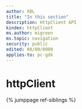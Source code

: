 ```yaml
---
author: XBL
title: "In this section"
description: HttpClient API
kindex: httpClient
ms.author: migreen
ms.topic: navigation
security: public
edited: 00/00/0000
applies-to: pc-gdk
---
```


# httpClient  



{% jumppage ref-siblings %}


